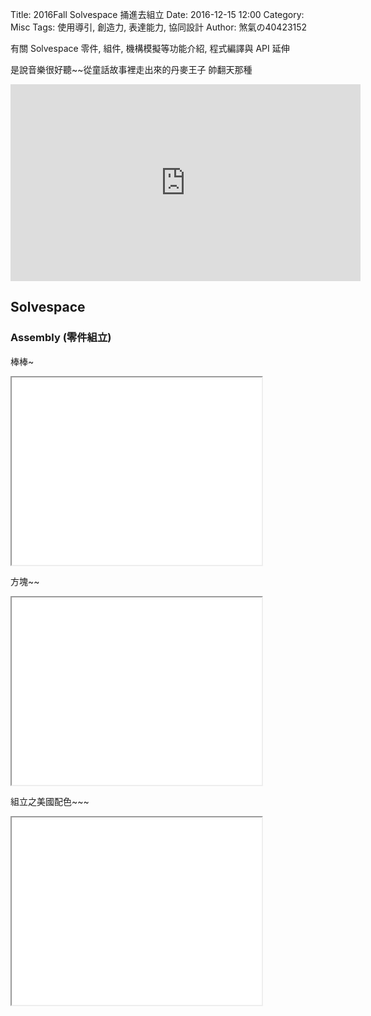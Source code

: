 Title: 2016Fall Solvespace 捅進去組立
Date: 2016-12-15 12:00
Category: Misc
Tags: 使用導引, 創造力, 表達能力, 協同設計
Author: 煞氣の40423152

有關 Solvespace 零件, 組件, 機構模擬等功能介紹, 程式編譯與 API 延伸

<!-- PELICAN_END_SUMMARY -->


是說音樂很好聽~~從童話故事裡走出來的丹麥王子
帥翻天那種
<iframe width="560" height="315" src="https://www.youtube.com/embed/yzGJBmgts40" frameborder="0" allowfullscreen></iframe>

## Solvespace


###  Assembly (零件組立)
棒棒~

<iframe src="./../data/barbar~.html" width="400" height="300"></iframe>

方塊~~

<iframe src="./../data/blockkkk~.html" width="400" height="300"></iframe>

組立之美國配色~~~

<iframe src="./../data/xmas~.html" width="400" height="300"></iframe>